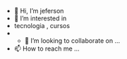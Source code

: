 - 👋 Hi, I’m  jeferson
- 👀 I’m interested in 
- tecnologia , cursos
- - 💞️ I’m looking to collaborate on ...
- 📫 How to reach me ...

<!---
jfmix444/jfmix444 is a ✨ special ✨ repository because its `README.md` (this file) appears on your GitHub profile.
You can click the Preview link to take a look at your changes.
--->
